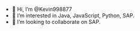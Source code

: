 - 👋 Hi, I’m @Kevin998877
- 👀 I’m interested in Java, JavaScript, Python, SAP.
- 💞️ I’m looking to collaborate on SAP.


<!---
Kevin998877/Kevin998877 is a ✨ special ✨ repository because its `README.md` (this file) appears on your GitHub profile.
You can click the Preview link to take a look at your changes.
--->
